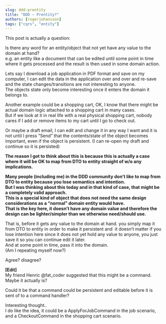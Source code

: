 ```yaml
---
slug: ddd-prentity
title: "DDD – Prentity?"
authors: [rogerjohansson]
tags: ["cqrs", "entity"]
---
```

This post is actually a question:

<!-- truncate -->

Is there any word for an entity/object that not yet have any value to the domain at hand?  
e.g. an entity like a document that can be edited until some point in time where it gets processed and the result is then used in some domain action.

Lets say I download a job application in PDF format and save on my computer, I can edit the data in the application over and over and re-save and the state changes/transitions are not interesting to anyone.  
The objects state only become interesting once it enters the domain it belongs to.

Another example could be a shopping cart, OK, I know that there might be actual domain logic attached to a shopping cart in many cases.  
But if we look at it in real life with a real physical shopping cart, nobody cares if I add or remove items to my cart until I go to check out.

Or maybe a draft email, I can edit and change it in any way I want and it is not until I press “Send” that the contents/state of the object becomes important, even if the object is persistent. (I can re-open my draft and continue so it is persisted)

**The reason I got to think about this is because this is actually a case where it will be OK to map from DTO to entity straight of w/o any implications.**

**Many people (including me) in the DDD community don’t like to map from DTO to entity because you lose semantics and intention.**  
**But I was thinking about this today and in that kind of case, that might be a completely valid approach.  
This is a special kind of object that does not need the same design considerations as a “normal” domain entity would have.  
That is the key here, it doesn’t have any domain value and therefore the design can be lighter/simpler than we otherwise need/should use.**

That is, before it gets any value to the domain at hand. you simply map it from DTO to entity in order to make it persistent and  it doesn’t matter if you lose intention here since it does not yet hold any value to anyone, you just save it so you can continue edit it later.  
And at some point in time, pass it into the domain.  
(Am I repeating myself now?)

Agree? disagree?

**\[Edit\]**  
My friend Henric @fat_coder suggested that this might be a command.  
Maybe it actually is?

Could it be that a command could be persistent and editable before it is sent of to a command handler?

Interesting thought..  
I do like the idea, it could be a ApplyForJobCommand in the job scenario, and a CheckoutCommand in the shopping cart scenario.
